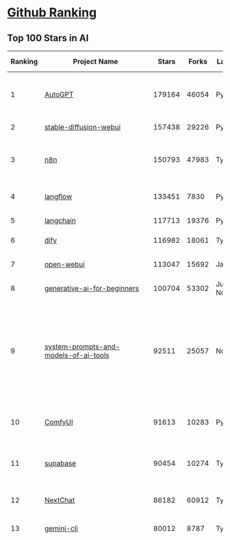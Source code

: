 [Github Ranking](../README.md)
==========

## Top 100 Stars in AI

| Ranking | Project Name | Stars | Forks | Language | Open Issues | Description | Last Commit |
| ------- | ------------ | ----- | ----- | -------- | ----------- | ----------- | ----------- |
| 1 | [AutoGPT](https://github.com/Significant-Gravitas/AutoGPT) | 179164 | 46054 | Python | 188 | AutoGPT is the vision of accessible AI for everyone, to use and to build on. Our mission is to provide the tools, so that you can focus on what matters. | 2025-10-21T23:26:19Z |
| 2 | [stable-diffusion-webui](https://github.com/AUTOMATIC1111/stable-diffusion-webui) | 157438 | 29226 | Python | 2368 | Stable Diffusion web UI | 2025-10-07T20:06:10Z |
| 3 | [n8n](https://github.com/n8n-io/n8n) | 150793 | 47983 | TypeScript | 759 | Fair-code workflow automation platform with native AI capabilities. Combine visual building with custom code, self-host or cloud, 400+ integrations. | 2025-10-21T22:42:28Z |
| 4 | [langflow](https://github.com/langflow-ai/langflow) | 133451 | 7830 | Python | 385 | Langflow is a powerful tool for building and deploying AI-powered agents and workflows. | 2025-10-22T03:37:30Z |
| 5 | [langchain](https://github.com/langchain-ai/langchain) | 117713 | 19376 | Python | 156 | 🦜🔗 Build context-aware reasoning applications | 2025-10-21T21:08:43Z |
| 6 | [dify](https://github.com/langgenius/dify) | 116982 | 18061 | TypeScript | 470 | Production-ready platform for agentic workflow development. | 2025-10-22T03:45:31Z |
| 7 | [open-webui](https://github.com/open-webui/open-webui) | 113047 | 15692 | JavaScript | 225 | User-friendly AI Interface (Supports Ollama, OpenAI API, ...) | 2025-10-21T22:21:02Z |
| 8 | [generative-ai-for-beginners](https://github.com/microsoft/generative-ai-for-beginners) | 100704 | 53302 | Jupyter Notebook | 1 | 21 Lessons, Get Started Building with Generative AI  | 2025-10-20T03:13:22Z |
| 9 | [system-prompts-and-models-of-ai-tools](https://github.com/x1xhlol/system-prompts-and-models-of-ai-tools) | 92511 | 25057 | None | 58 | FULL Augment Code, Claude Code, Cluely, CodeBuddy, Comet, Cursor, Devin AI, Junie, Kiro, Leap.new, Lovable, Manus Agent Tools, NotionAI, Orchids.app, Perplexity, Poke, Qoder, Replit, Same.dev, Trae, Traycer AI, VSCode Agent, Warp.dev, Windsurf, Xcode, Z.ai Code, dia & v0. (And other Open Sourced) System Prompts, Internal Tools & AI Models | 2025-10-19T18:44:24Z |
| 10 | [ComfyUI](https://github.com/comfyanonymous/ComfyUI) | 91613 | 10283 | Python | 2867 | The most powerful and modular diffusion model GUI, api and backend with a graph/nodes interface. | 2025-10-22T03:16:19Z |
| 11 | [supabase](https://github.com/supabase/supabase) | 90454 | 10274 | TypeScript | 238 | The Postgres development platform. Supabase gives you a dedicated Postgres database to build your web, mobile, and AI applications. | 2025-10-22T03:07:39Z |
| 12 | [NextChat](https://github.com/ChatGPTNextWeb/NextChat) | 86182 | 60912 | TypeScript | 674 | ✨ Light and Fast AI Assistant. Support: Web \| iOS \| MacOS \| Android \|  Linux \| Windows | 2025-10-22T00:30:51Z |
| 13 | [gemini-cli](https://github.com/google-gemini/gemini-cli) | 80012 | 8787 | TypeScript | 2014 | An open-source AI agent that brings the power of Gemini directly into your terminal. | 2025-10-22T03:45:45Z |
| 14 | [funNLP](https://github.com/fighting41love/funNLP) | 76723 | 15035 | Python | 34 | 中英文敏感词、语言检测、中外手机/电话归属地/运营商查询、名字推断性别、手机号抽取、身份证抽取、邮箱抽取、中日文人名库、中文缩写库、拆字词典、词汇情感值、停用词、反动词表、暴恐词表、繁简体转换、英文模拟中文发音、汪峰歌词生成器、职业名称词库、同义词库、反义词库、否定词库、汽车品牌词库、汽车零件词库、连续英文切割、各种中文词向量、公司名字大全、古诗词库、IT词库、财经词库、成语词库、地名词库、历史名人词库、诗词词库、医学词库、饮食词库、法律词库、汽车词库、动物词库、中文聊天语料、中文谣言数据、百度中文问答数据集、句子相似度匹配算法集合、bert资源、文本生成&摘要相关工具、cocoNLP信息抽取工具、国内电话号码正则匹配、清华大学XLORE:中英文跨语言百科知识图谱、清华大学人工智能技术系列报告、自然语言生成、NLU太难了系列、自动对联数据及机器人、用户名黑名单列表、罪名法务名词及分类模型、微信公众号语料、cs224n深度学习自然语言处理课程、中文手写汉字识别、中文自然语言处理 语料/数据集、变量命名神器、分词语料库+代码、任务型对话英文数据集、ASR 语音数据集 + 基于深度学习的中文语音识别系统、笑声检测器、Microsoft多语言数字/单位/如日期时间识别包、中华新华字典数据库及api(包括常用歇后语、成语、词语和汉字)、文档图谱自动生成、SpaCy 中文模型、Common Voice语音识别数据集新版、神经网络关系抽取、基于bert的命名实体识别、关键词(Keyphrase)抽取包pke、基于医疗领域知识图谱的问答系统、基于依存句法与语义角色标注的事件三元组抽取、依存句法分析4万句高质量标注数据、cnocr：用来做中文OCR的Python3包、中文人物关系知识图谱项目、中文nlp竞赛项目及代码汇总、中文字符数据、speech-aligner: 从“人声语音”及其“语言文本”产生音素级别时间对齐标注的工具、AmpliGraph: 知识图谱表示学习(Python)库：知识图谱概念链接预测、Scattertext 文本可视化(python)、语言/知识表示工具：BERT & ERNIE、中文对比英文自然语言处理NLP的区别综述、Synonyms中文近义词工具包、HarvestText领域自适应文本挖掘工具（新词发现-情感分析-实体链接等）、word2word：(Python)方便易用的多语言词-词对集：62种语言/3,564个多语言对、语音识别语料生成工具：从具有音频/字幕的在线视频创建自动语音识别(ASR)语料库、构建医疗实体识别的模型（包含词典和语料标注）、单文档非监督的关键词抽取、Kashgari中使用gpt-2语言模型、开源的金融投资数据提取工具、文本自动摘要库TextTeaser: 仅支持英文、人民日报语料处理工具集、一些关于自然语言的基本模型、基于14W歌曲知识库的问答尝试--功能包括歌词接龙and已知歌词找歌曲以及歌曲歌手歌词三角关系的问答、基于Siamese bilstm模型的相似句子判定模型并提供训练数据集和测试数据集、用Transformer编解码模型实现的根据Hacker News文章标题自动生成评论、用BERT进行序列标记和文本分类的模板代码、LitBank：NLP数据集——支持自然语言处理和计算人文学科任务的100部带标记英文小说语料、百度开源的基准信息抽取系统、虚假新闻数据集、Facebook: LAMA语言模型分析，提供Transformer-XL/BERT/ELMo/GPT预训练语言模型的统一访问接口、CommonsenseQA：面向常识的英文QA挑战、中文知识图谱资料、数据及工具、各大公司内部里大牛分享的技术文档 PDF 或者 PPT、自然语言生成SQL语句（英文）、中文NLP数据增强（EDA）工具、英文NLP数据增强工具 、基于医药知识图谱的智能问答系统、京东商品知识图谱、基于mongodb存储的军事领域知识图谱问答项目、基于远监督的中文关系抽取、语音情感分析、中文ULMFiT-情感分析-文本分类-语料及模型、一个拍照做题程序、世界各国大规模人名库、一个利用有趣中文语料库 qingyun 训练出来的中文聊天机器人、中文聊天机器人seqGAN、省市区镇行政区划数据带拼音标注、教育行业新闻语料库包含自动文摘功能、开放了对话机器人-知识图谱-语义理解-自然语言处理工具及数据、中文知识图谱：基于百度百科中文页面-抽取三元组信息-构建中文知识图谱、masr: 中文语音识别-提供预训练模型-高识别率、Python音频数据增广库、中文全词覆盖BERT及两份阅读理解数据、ConvLab：开源多域端到端对话系统平台、中文自然语言处理数据集、基于最新版本rasa搭建的对话系统、基于TensorFlow和BERT的管道式实体及关系抽取、一个小型的证券知识图谱/知识库、复盘所有NLP比赛的TOP方案、OpenCLaP：多领域开源中文预训练语言模型仓库、UER：基于不同语料+编码器+目标任务的中文预训练模型仓库、中文自然语言处理向量合集、基于金融-司法领域(兼有闲聊性质)的聊天机器人、g2pC：基于上下文的汉语读音自动标记模块、Zincbase 知识图谱构建工具包、诗歌质量评价/细粒度情感诗歌语料库、快速转化「中文数字」和「阿拉伯数字」、百度知道问答语料库、基于知识图谱的问答系统、jieba_fast 加速版的jieba、正则表达式教程、中文阅读理解数据集、基于BERT等最新语言模型的抽取式摘要提取、Python利用深度学习进行文本摘要的综合指南、知识图谱深度学习相关资料整理、维基大规模平行文本语料、StanfordNLP 0.2.0：纯Python版自然语言处理包、NeuralNLP-NeuralClassifier：腾讯开源深度学习文本分类工具、端到端的封闭域对话系统、中文命名实体识别：NeuroNER vs. BertNER、新闻事件线索抽取、2019年百度的三元组抽取比赛：“科学空间队”源码、基于依存句法的开放域文本知识三元组抽取和知识库构建、中文的GPT2训练代码、ML-NLP - 机器学习(Machine Learning)NLP面试中常考到的知识点和代码实现、nlp4han:中文自然语言处理工具集(断句/分词/词性标注/组块/句法分析/语义分析/NER/N元语法/HMM/代词消解/情感分析/拼写检查、XLM：Facebook的跨语言预训练语言模型、用基于BERT的微调和特征提取方法来进行知识图谱百度百科人物词条属性抽取、中文自然语言处理相关的开放任务-数据集-当前最佳结果、CoupletAI - 基于CNN+Bi-LSTM+Attention 的自动对对联系统、抽象知识图谱、MiningZhiDaoQACorpus - 580万百度知道问答数据挖掘项目、brat rapid annotation tool: 序列标注工具、大规模中文知识图谱数据：1.4亿实体、数据增强在机器翻译及其他nlp任务中的应用及效果、allennlp阅读理解:支持多种数据和模型、PDF表格数据提取工具 、 Graphbrain：AI开源软件库和科研工具，目的是促进自动意义提取和文本理解以及知识的探索和推断、简历自动筛选系统、基于命名实体识别的简历自动摘要、中文语言理解测评基准，包括代表性的数据集&基准模型&语料库&排行榜、树洞 OCR 文字识别 、从包含表格的扫描图片中识别表格和文字、语声迁移、Python口语自然语言处理工具集(英文)、 similarity：相似度计算工具包，java编写、海量中文预训练ALBERT模型 、Transformers 2.0 、基于大规模音频数据集Audioset的音频增强 、Poplar：网页版自然语言标注工具、图片文字去除，可用于漫画翻译 、186种语言的数字叫法库、Amazon发布基于知识的人-人开放领域对话数据集 、中文文本纠错模块代码、繁简体转换 、 Python实现的多种文本可读性评价指标、类似于人名/地名/组织机构名的命名体识别数据集 、东南大学《知识图谱》研究生课程(资料)、. 英文拼写检查库 、 wwsearch是企业微信后台自研的全文检索引擎、CHAMELEON：深度学习新闻推荐系统元架构 、 8篇论文梳理BERT相关模型进展与反思、DocSearch：免费文档搜索引擎、 LIDA：轻量交互式对话标注工具 、aili - the fastest in-memory index in the East 东半球最快并发索引 、知识图谱车音工作项目、自然语言生成资源大全 、中日韩分词库mecab的Python接口库、中文文本摘要/关键词提取、汉字字符特征提取器 (featurizer)，提取汉字的特征（发音特征、字形特征）用做深度学习的特征、中文生成任务基准测评 、中文缩写数据集、中文任务基准测评 - 代表性的数据集-基准(预训练)模型-语料库-baseline-工具包-排行榜、PySS3：面向可解释AI的SS3文本分类器机器可视化工具 、中文NLP数据集列表、COPE - 格律诗编辑程序、doccano：基于网页的开源协同多语言文本标注工具 、PreNLP：自然语言预处理库、简单的简历解析器，用来从简历中提取关键信息、用于中文闲聊的GPT2模型：GPT2-chitchat、基于检索聊天机器人多轮响应选择相关资源列表(Leaderboards、Datasets、Papers)、(Colab)抽象文本摘要实现集锦(教程 、词语拼音数据、高效模糊搜索工具、NLP数据增广资源集、微软对话机器人框架 、 GitHub Typo Corpus：大规模GitHub多语言拼写错误/语法错误数据集、TextCluster：短文本聚类预处理模块 Short text cluster、面向语音识别的中文文本规范化、BLINK：最先进的实体链接库、BertPunc：基于BERT的最先进标点修复模型、Tokenizer：快速、可定制的文本词条化库、中文语言理解测评基准，包括代表性的数据集、基准(预训练)模型、语料库、排行榜、spaCy 医学文本挖掘与信息提取 、 NLP任务示例项目代码集、 python拼写检查库、chatbot-list - 行业内关于智能客服、聊天机器人的应用和架构、算法分享和介绍、语音质量评价指标(MOSNet, BSSEval, STOI, PESQ, SRMR)、 用138GB语料训练的法文RoBERTa预训练语言模型 、BERT-NER-Pytorch：三种不同模式的BERT中文NER实验、无道词典 - 有道词典的命令行版本，支持英汉互查和在线查询、2019年NLP亮点回顾、 Chinese medical dialogue data 中文医疗对话数据集 、最好的汉字数字(中文数字)-阿拉伯数字转换工具、 基于百科知识库的中文词语多词义/义项获取与特定句子词语语义消歧、awesome-nlp-sentiment-analysis - 情感分析、情绪原因识别、评价对象和评价词抽取、LineFlow：面向所有深度学习框架的NLP数据高效加载器、中文医学NLP公开资源整理 、MedQuAD：(英文)医学问答数据集、将自然语言数字串解析转换为整数和浮点数、Transfer Learning in Natural Language Processing (NLP) 、面向语音识别的中文/英文发音辞典、Tokenizers：注重性能与多功能性的最先进分词器、CLUENER 细粒度命名实体识别 Fine Grained Named Entity Recognition、 基于BERT的中文命名实体识别、中文谣言数据库、NLP数据集/基准任务大列表、nlp相关的一些论文及代码, 包括主题模型、词向量(Word Embedding)、命名实体识别(NER)、文本分类(Text Classificatin)、文本生成(Text Generation)、文本相似性(Text Similarity)计算等，涉及到各种与nlp相关的算法，基于keras和tensorflow 、Python文本挖掘/NLP实战示例、 Blackstone：面向非结构化法律文本的spaCy pipeline和NLP模型通过同义词替换实现文本“变脸” 、中文 预训练 ELECTREA 模型: 基于对抗学习 pretrain Chinese Model 、albert-chinese-ner - 用预训练语言模型ALBERT做中文NER 、基于GPT2的特定主题文本生成/文本增广、开源预训练语言模型合集、多语言句向量包、编码、标记和实现：一种可控高效的文本生成方法、 英文脏话大列表 、attnvis：GPT2、BERT等transformer语言模型注意力交互可视化、CoVoST：Facebook发布的多语种语音-文本翻译语料库，包括11种语言(法语、德语、荷兰语、俄语、西班牙语、意大利语、土耳其语、波斯语、瑞典语、蒙古语和中文)的语音、文字转录及英文译文、Jiagu自然语言处理工具 - 以BiLSTM等模型为基础，提供知识图谱关系抽取 中文分词 词性标注 命名实体识别 情感分析 新词发现 关键词 文本摘要 文本聚类等功能、用unet实现对文档表格的自动检测，表格重建、NLP事件提取文献资源列表 、 金融领域自然语言处理研究资源大列表、CLUEDatasetSearch - 中英文NLP数据集：搜索所有中文NLP数据集，附常用英文NLP数据集 、medical_NER - 中文医学知识图谱命名实体识别 、(哈佛)讲因果推理的免费书、知识图谱相关学习资料/数据集/工具资源大列表、Forte：灵活强大的自然语言处理pipeline工具集 、Python字符串相似性算法库、PyLaia：面向手写文档分析的深度学习工具包、TextFooler：针对文本分类/推理的对抗文本生成模块、Haystack：灵活、强大的可扩展问答(QA)框架、中文关键短语抽取工具 | 2024-05-10T07:38:24Z |
| 15 | [netdata](https://github.com/netdata/netdata) | 76445 | 6204 | C | 169 | The fastest path to AI-powered full stack observability, even for lean teams. | 2025-10-21T21:39:53Z |
| 16 | [LLMs-from-scratch](https://github.com/rasbt/LLMs-from-scratch) | 75929 | 11161 | Jupyter Notebook | 3 | Implement a ChatGPT-like LLM in PyTorch from scratch, step by step | 2025-10-22T02:19:45Z |
| 17 | [Deep-Live-Cam](https://github.com/hacksider/Deep-Live-Cam) | 74095 | 10817 | Python | 64 | real time face swap and one-click video deepfake with only a single image | 2025-10-15T17:32:43Z |
| 18 | [awesome-mcp-servers](https://github.com/punkpeye/awesome-mcp-servers) | 73359 | 6121 | None | 46 | A collection of MCP servers. | 2025-10-20T05:44:11Z |
| 19 | [awesome-llm-apps](https://github.com/Shubhamsaboo/awesome-llm-apps) | 72545 | 9404 | Python | 4 | Collection of awesome LLM apps with AI Agents and RAG using OpenAI, Anthropic, Gemini and opensource models. | 2025-10-19T17:51:53Z |
| 20 | [browser-use](https://github.com/browser-use/browser-use) | 71599 | 8472 | Python | 135 | 🌐 Make websites accessible for AI agents. Automate tasks online with ease. | 2025-10-22T03:25:27Z |
| 21 | [lobe-chat](https://github.com/lobehub/lobe-chat) | 67055 | 13859 | TypeScript | 889 | 🤯 Lobe Chat - an open-source, modern design AI chat framework. Supports multiple AI providers (OpenAI / Claude 4 / Gemini / DeepSeek / Ollama / Qwen), Knowledge Base (file upload / RAG ), one click install MCP Marketplace and Artifacts / Thinking. One-click FREE deployment of your private AI Agent application. | 2025-10-22T03:47:57Z |
| 22 | [ragflow](https://github.com/infiniflow/ragflow) | 66361 | 7016 | TypeScript | 2924 | RAGFlow is a leading open-source Retrieval-Augmented Generation (RAG) engine that fuses cutting-edge RAG with Agent capabilities to create a superior context layer for LLMs | 2025-10-22T01:30:42Z |
| 23 | [AppFlowy](https://github.com/AppFlowy-IO/AppFlowy) | 66082 | 4676 | Dart | 966 | Bring projects, wikis, and teams together with AI. AppFlowy is the AI collaborative workspace where you achieve more without losing control of your data. The leading open source Notion alternative. | 2025-10-16T04:07:09Z |
| 24 | [Prompt-Engineering-Guide](https://github.com/dair-ai/Prompt-Engineering-Guide) | 64951 | 6755 | MDX | 153 | 🐙 Guides, papers, lessons, notebooks and resources for prompt engineering, context engineering, RAG, and AI Agents. | 2025-10-16T15:44:13Z |
| 25 | [firecrawl](https://github.com/firecrawl/firecrawl) | 64101 | 5092 | TypeScript | 18 | 🔥 The Web Data API for AI - Turn entire websites into LLM-ready markdown or structured data | 2025-10-21T16:39:36Z |
| 26 | [LLaMA-Factory](https://github.com/hiyouga/LLaMA-Factory) | 60576 | 7335 | Python | 719 | Unified Efficient Fine-Tuning of 100+ LLMs & VLMs (ACL 2024) | 2025-10-21T10:26:12Z |
| 27 | [PaddleOCR](https://github.com/PaddlePaddle/PaddleOCR) | 60159 | 9055 | Python | 165 | Turn any PDF or image document into structured data for your AI. A powerful, lightweight OCR toolkit that bridges the gap between images/PDFs and LLMs. Supports 100+ languages. | 2025-10-22T00:25:45Z |
| 28 | [MetaGPT](https://github.com/FoundationAgents/MetaGPT) | 59031 | 7158 | Python | 10 | 🌟 The Multi-Agent Framework: First AI Software Company, Towards Natural Language Programming | 2025-10-04T05:57:57Z |
| 29 | [gpt-engineer](https://github.com/AntonOsika/gpt-engineer) | 54952 | 7329 | Python | 31 | CLI platform to experiment with codegen. Precursor to: https://lovable.dev | 2025-05-14T10:15:10Z |
| 30 | [crawl4ai](https://github.com/unclecode/crawl4ai) | 54862 | 5490 | Python | 187 | 🚀🤖 Crawl4AI: Open-source LLM Friendly Web Crawler & Scraper. Don't be shy, join here: https://discord.gg/jP8KfhDhyN | 2025-10-22T00:35:17Z |
| 31 | [ChatGPT](https://github.com/lencx/ChatGPT) | 54195 | 6185 | Rust | 852 | 🔮 ChatGPT Desktop Application (Mac, Windows and Linux) | 2024-08-29T17:58:11Z |
| 32 | [meilisearch](https://github.com/meilisearch/meilisearch) | 53796 | 2216 | Rust | 213 | A lightning-fast search engine API bringing AI-powered hybrid search to your sites and applications. | 2025-10-21T08:44:58Z |
| 33 | [OpenBB](https://github.com/OpenBB-finance/OpenBB) | 53732 | 5164 | Python | 32 | Financial data platform for analysts, quants and AI agents. | 2025-10-22T03:30:35Z |
| 34 | [autogen](https://github.com/microsoft/autogen) | 50989 | 7780 | Python | 406 | A programming framework for agentic AI | 2025-10-08T04:58:17Z |
| 35 | [anything-llm](https://github.com/Mintplex-Labs/anything-llm) | 50226 | 5266 | JavaScript | 265 | The all-in-one Desktop & Docker AI application with built-in RAG, AI agents, No-code agent builder, MCP compatibility,  and more. | 2025-10-20T22:49:31Z |
| 36 | [MoneyPrinterTurbo](https://github.com/harry0703/MoneyPrinterTurbo) | 46900 | 6556 | Python | 197 | 利用AI大模型，一键生成高清短视频 Generate short videos with one click using AI LLM. | 2025-06-11T06:34:54Z |
| 37 | [Flowise](https://github.com/FlowiseAI/Flowise) | 45945 | 22845 | TypeScript | 605 | Build AI Agents, Visually | 2025-10-21T14:07:34Z |
| 38 | [dbeaver](https://github.com/dbeaver/dbeaver) | 45869 | 3877 | Java | 3083 | Free universal database tool and SQL client | 2025-10-22T00:35:57Z |
| 39 | [llm-app](https://github.com/pathwaycom/llm-app) | 45706 | 1170 | Jupyter Notebook | 4 | Ready-to-run cloud templates for RAG, AI pipelines, and enterprise search with live data. 🐳Docker-friendly.⚡Always in sync with Sharepoint, Google Drive, S3, Kafka, PostgreSQL, real-time data APIs, and more. | 2025-10-03T08:32:04Z |
| 40 | [text-generation-webui](https://github.com/oobabooga/text-generation-webui) | 45221 | 5819 | Python | 2600 | The definitive Web UI for local AI, with powerful features and easy setup. | 2025-10-21T14:26:56Z |
| 41 | [JeecgBoot](https://github.com/jeecgboot/JeecgBoot) | 44116 | 15611 | Java | 26 | 🔥AI低代码平台，助力企业快速实现低代码开发和构建AI应用！前后端分离架构 SpringBoot3，SpringCloud、MybatisPlus，Ant Design&Vue3、TS+vite！强大代码生成器实现前后端一键生成，无需手写代码! 引领AI低代码开发模式：AI生成→在线编码→代码生成→手工合并，解决Java项目80%重复工作，提升效率，节省成本，兼顾灵活性~ | 2025-10-22T01:38:14Z |
| 42 | [ClickHouse](https://github.com/ClickHouse/ClickHouse) | 43497 | 7737 | C++ | 4655 | ClickHouse® is a real-time analytics database management system | 2025-10-22T03:35:04Z |
| 43 | [AI-For-Beginners](https://github.com/microsoft/AI-For-Beginners) | 43292 | 8468 | Jupyter Notebook | 1 | 12 Weeks, 24 Lessons, AI for All! | 2025-10-17T20:20:06Z |
| 44 | [ai-agents-for-beginners](https://github.com/microsoft/ai-agents-for-beginners) | 43052 | 14269 | Jupyter Notebook | 7 | 12 Lessons to Get Started Building AI Agents | 2025-10-20T09:23:53Z |
| 45 | [airflow](https://github.com/apache/airflow) | 42883 | 15803 | Python | 1348 | Apache Airflow - A platform to programmatically author, schedule, and monitor workflows | 2025-10-22T03:48:19Z |
| 46 | [GitHubDaily](https://github.com/GitHubDaily/GitHubDaily) | 42573 | 4317 | None | 434 | 坚持分享 GitHub 上高质量、有趣实用的开源技术教程、开发者工具、编程网站、技术资讯。A list cool, interesting projects of GitHub. | 2025-03-20T08:54:47Z |
| 47 | [kong](https://github.com/Kong/kong) | 42007 | 5004 | Lua | 62 | 🦍 The Cloud-Native Gateway for APIs & AI | 2025-10-21T06:52:36Z |
| 48 | [ai-hedge-fund](https://github.com/virattt/ai-hedge-fund) | 42006 | 7423 | Python | 25 | An AI Hedge Fund Team | 2025-10-11T18:20:27Z |
| 49 | [docling](https://github.com/docling-project/docling) | 42002 | 2998 | Python | 644 | Get your documents ready for gen AI | 2025-10-21T16:02:06Z |
| 50 | [ailearning](https://github.com/apachecn/ailearning) | 41604 | 11594 | Python | 3 | AiLearning：数据分析+机器学习实战+线性代数+PyTorch+NLTK+TF2 | 2024-11-12T16:21:55Z |
| 51 | [mem0](https://github.com/mem0ai/mem0) | 41553 | 4453 | Python | 287 | Universal memory layer for AI Agents; Announcing OpenMemory MCP - local and secure memory management. | 2025-10-21T22:39:35Z |
| 52 | [ColossalAI](https://github.com/hpcaitech/ColossalAI) | 41204 | 4534 | Python | 430 | Making large AI models cheaper, faster and more accessible | 2025-10-13T17:34:46Z |
| 53 | [upscayl](https://github.com/upscayl/upscayl) | 40646 | 1904 | TypeScript | 55 | 🆙 Upscayl - #1 Free and Open Source AI Image Upscaler for Linux, MacOS and Windows. | 2025-09-24T19:44:23Z |
| 54 | [spec-kit](https://github.com/github/spec-kit) | 40310 | 3434 | Python | 331 | 💫 Toolkit to help you get started with Spec-Driven Development | 2025-10-22T03:10:23Z |
| 55 | [chatgpt-on-wechat](https://github.com/zhayujie/chatgpt-on-wechat) | 39451 | 9456 | Python | 307 | 基于大模型搭建的聊天机器人，同时支持 微信公众号、企业微信应用、飞书、钉钉 等接入，可选择ChatGPT/Claude/DeepSeek/文心一言/讯飞星火/通义千问/ Gemini/GLM-4/Kimi/LinkAI，能处理文本、语音和图片，访问操作系统和互联网，支持基于自有知识库进行定制企业智能客服。 | 2025-08-08T02:47:49Z |
| 56 | [ray](https://github.com/ray-project/ray) | 39414 | 6802 | Python | 2821 | Ray is an AI compute engine. Ray consists of a core distributed runtime and a set of AI Libraries for accelerating ML workloads. | 2025-10-22T03:09:17Z |
| 57 | [crewAI](https://github.com/crewAIInc/crewAI) | 39404 | 5235 | Python | 38 | Framework for orchestrating role-playing, autonomous AI agents. By fostering collaborative intelligence, CrewAI empowers agents to work together seamlessly, tackling complex tasks. | 2025-10-22T03:18:08Z |
| 58 | [photoprism](https://github.com/photoprism/photoprism) | 38608 | 2158 | Go | 444 | AI-Powered Photos App for the Decentralized Web 🌈💎✨ | 2025-10-21T15:43:47Z |
| 59 | [quivr](https://github.com/QuivrHQ/quivr) | 38530 | 3680 | Python | 2 | Opiniated RAG for integrating GenAI in your apps 🧠   Focus on your product rather than the RAG. Easy integration in existing products with customisation!  Any LLM: GPT4, Groq, Llama. Any Vectorstore: PGVector, Faiss. Any Files. Anyway you want.  | 2025-07-09T12:55:23Z |
| 60 | [aider](https://github.com/Aider-AI/aider) | 38034 | 3597 | Python | 1060 | aider is AI pair programming in your terminal | 2025-10-05T19:11:17Z |
| 61 | [Open-Assistant](https://github.com/LAION-AI/Open-Assistant) | 37479 | 3302 | Python | 227 | OpenAssistant is a chat-based assistant that understands tasks, can interact with third-party systems, and retrieve information dynamically to do so. | 2024-08-17T01:55:35Z |
| 62 | [chatbox](https://github.com/chatboxai/chatbox) | 37003 | 3747 | TypeScript | 889 | User-friendly Desktop Client App for AI Models/LLMs (GPT, Claude, Gemini, Ollama...) | 2025-09-13T13:01:11Z |
| 63 | [ToolJet](https://github.com/ToolJet/ToolJet) | 36776 | 4851 | JavaScript | 643 | ToolJet is the open-source foundation of ToolJet AI - the AI-native platform for building internal tools, dashboard, business applications, workflows and AI agents 🚀 | 2025-10-21T18:55:39Z |
| 64 | [MockingBird](https://github.com/babysor/MockingBird) | 36710 | 5270 | Python | 478 | 🚀AI拟声: 5秒内克隆您的声音并生成任意语音内容 Clone a voice in 5 seconds to generate arbitrary speech in real-time | 2024-11-15T05:00:29Z |
| 65 | [google-research](https://github.com/google-research/google-research) | 36579 | 8218 | Jupyter Notebook | 1076 | Google Research | 2025-10-15T19:07:15Z |
| 66 | [mindsdb](https://github.com/mindsdb/mindsdb) | 36509 | 5874 | Python | 55 | AI Analytics and Knowledge Engine for RAG over large-scale, heterogeneous data. - The only MCP Server you'll ever need | 2025-10-21T15:43:26Z |
| 67 | [cursor-free-vip](https://github.com/yeongpin/cursor-free-vip) | 36506 | 4494 | Python | 618 | [Support 0.49.x]（Reset Cursor AI MachineID & Bypass Higher Token Limit） Cursor Ai ，自动重置机器ID ， 免费升级使用Pro功能: You've reached your trial request limit. / Too many free trial accounts used on this machine. Please upgrade to pro. We have this limit in place to prevent abuse. Please let us know if you believe this is a mistake. | 2025-09-16T03:47:39Z |
| 68 | [LocalAI](https://github.com/mudler/LocalAI) | 35944 | 2853 | Go | 272 | :robot: The free, Open Source alternative to OpenAI, Claude and others. Self-hosted and local-first. Drop-in replacement for OpenAI,  running on consumer-grade hardware. No GPU required. Runs gguf, transformers, diffusers and many more. Features: Generate Text, Audio, Video, Images, Voice Cloning, Distributed, P2P and decentralized inference | 2025-10-21T21:15:27Z |
| 69 | [Folo](https://github.com/RSSNext/Folo) | 35239 | 1705 | TypeScript | 298 | 🧡 Follow everything in one place | 2025-10-22T03:36:12Z |
| 70 | [AgentGPT](https://github.com/reworkd/AgentGPT) | 35108 | 9480 | TypeScript | 130 | 🤖 Assemble, configure, and deploy autonomous AI Agents in your browser. | 2025-04-29T01:19:32Z |
| 71 | [awesome-cursorrules](https://github.com/PatrickJS/awesome-cursorrules) | 34737 | 2951 | MDX | 37 | 📄  Configuration files that enhance Cursor AI editor experience with custom rules and behaviors | 2025-09-24T22:10:23Z |
| 72 | [context7](https://github.com/upstash/context7) | 34596 | 1713 | JavaScript | 86 | Context7 MCP Server -- Up-to-date code documentation for LLMs and AI code editors | 2025-10-20T14:41:08Z |
| 73 | [gold-miner](https://github.com/xitu/gold-miner) | 34272 | 5042 | None | 11 | 🥇掘金翻译计划，可能是世界最大最好的英译中技术社区，最懂读者和译者的翻译平台： | 2024-04-17T09:44:37Z |
| 74 | [Fabric](https://github.com/danielmiessler/Fabric) | 33953 | 3469 | JavaScript | 40 | Fabric is an open-source framework for augmenting humans using AI. It provides a modular system for solving specific problems using a crowdsourced set of AI prompts that can be used anywhere. | 2025-10-21T08:08:38Z |
| 75 | [ruoyi-vue-pro](https://github.com/YunaiV/ruoyi-vue-pro) | 33691 | 7271 | Java | 7 | 🔥 官方推荐 🔥 RuoYi-Vue 全新 Pro 版本，优化重构所有功能。基于 Spring Boot + MyBatis Plus + Vue & Element 实现的后台管理系统 + 微信小程序，支持 RBAC 动态权限、数据权限、SaaS 多租户、Flowable 工作流、三方登录、支付、短信、商城、CRM、ERP、AI 大模型等功能。你的 ⭐️ Star ⭐️，是作者生发的动力！ | 2025-10-12T07:41:03Z |
| 76 | [gpt-pilot](https://github.com/Pythagora-io/gpt-pilot) | 33513 | 3451 | Python | 238 | The first real AI developer | 2025-09-11T13:41:50Z |
| 77 | [spaCy](https://github.com/explosion/spaCy) | 32681 | 4602 | Python | 175 | 💫 Industrial-strength Natural Language Processing (NLP) in Python | 2025-05-28T15:28:05Z |
| 78 | [chatbot-ui](https://github.com/mckaywrigley/chatbot-ui) | 32516 | 9369 | TypeScript | 181 | AI chat for any model. | 2024-08-03T00:38:07Z |
| 79 | [qlib](https://github.com/microsoft/qlib) | 32482 | 5011 | Python | 257 | Qlib is an AI-oriented Quant investment platform that aims to use AI tech to empower Quant Research, from exploring ideas to implementing productions. Qlib supports diverse ML modeling paradigms, including supervised learning, market dynamics modeling, and RL, and is now equipped with https://github.com/microsoft/RD-Agent to automate R&D process. | 2025-10-17T05:22:09Z |
| 80 | [tabby](https://github.com/TabbyML/tabby) | 32284 | 1620 | Rust | 217 | Self-hosted AI coding assistant | 2025-09-26T20:03:32Z |
| 81 | [nacos](https://github.com/alibaba/nacos) | 32172 | 13158 | Java | 251 | an easy-to-use dynamic service discovery, configuration and service management platform for building AI cloud native applications. | 2025-10-21T21:17:28Z |
| 82 | [exo](https://github.com/exo-explore/exo) | 32032 | 2158 | Python | 373 | Run your own AI cluster at home with everyday devices 📱💻 🖥️⌚ | 2025-10-21T16:29:52Z |
| 83 | [fairseq](https://github.com/facebookresearch/fairseq) | 31877 | 6613 | Python | 1194 | Facebook AI Research Sequence-to-Sequence Toolkit written in Python. | 2025-09-30T11:16:06Z |
| 84 | [netron](https://github.com/lutzroeder/netron) | 31610 | 3013 | JavaScript | 20 | Visualizer for neural network, deep learning and machine learning models | 2025-10-22T03:48:29Z |
| 85 | [cursor](https://github.com/cursor/cursor) | 31483 | 2073 | None | 2189 | The AI Code Editor | 2024-10-13T19:23:26Z |
| 86 | [khoj](https://github.com/khoj-ai/khoj) | 31370 | 1846 | Python | 75 | Your AI second brain. Self-hostable. Get answers from the web or your docs. Build custom agents, schedule automations, do deep research. Turn any online or local LLM into your personal, autonomous AI (gpt, claude, gemini, llama, qwen, mistral). Get started - free. | 2025-09-16T09:17:58Z |
| 87 | [LibreChat](https://github.com/danny-avila/LibreChat) | 30933 | 5976 | TypeScript | 209 | Enhanced ChatGPT Clone: Features Agents, MCP, DeepSeek, Anthropic, AWS, OpenAI, Responses API, Azure, Groq, o1, GPT-5, Mistral, OpenRouter, Vertex AI, Gemini, Artifacts, AI model switching, message search, Code Interpreter, langchain, DALL-E-3, OpenAPI Actions, Functions, Secure Multi-User Auth, Presets, open-source for self-hosting. Active. | 2025-10-21T21:34:16Z |
| 88 | [AI-Expert-Roadmap](https://github.com/AMAI-GmbH/AI-Expert-Roadmap) | 30395 | 2547 | JavaScript | 13 | Roadmap to becoming an Artificial Intelligence Expert in 2022 | 2025-09-12T14:59:30Z |
| 89 | [roop](https://github.com/s0md3v/roop) | 30296 | 6893 | Python | 0 | one-click face swap | 2024-08-19T12:57:17Z |
| 90 | [pytorch-lightning](https://github.com/Lightning-AI/pytorch-lightning) | 30293 | 3581 | Python | 823 | Pretrain, finetune ANY AI model of ANY size on 1 or 10,000+ GPUs with zero code changes. | 2025-10-21T13:02:32Z |
| 91 | [Mr.-Ranedeer-AI-Tutor](https://github.com/JushBJJ/Mr.-Ranedeer-AI-Tutor) | 29663 | 3379 | None | 14 | A GPT-4 AI Tutor Prompt for customizable personalized learning experiences. | 2025-09-30T08:08:00Z |
| 92 | [continue](https://github.com/continuedev/continue) | 29412 | 3649 | TypeScript | 629 | ⏩ Ship faster with Continuous AI. Build and run custom agents across your IDE, terminal, and CI | 2025-10-22T01:10:06Z |
| 93 | [PDFMathTranslate](https://github.com/Byaidu/PDFMathTranslate) | 29177 | 2572 | Python | 110 | [EMNLP 2025 Demo] PDF scientific paper translation with preserved formats - 基于 AI 完整保留排版的 PDF 文档全文双语翻译，支持 Google/DeepL/Ollama/OpenAI 等服务，提供 CLI/GUI/MCP/Docker/Zotero | 2025-10-20T14:01:13Z |
| 94 | [Jobs_Applier_AI_Agent_AIHawk](https://github.com/feder-cr/Jobs_Applier_AI_Agent_AIHawk) | 29006 | 4409 | Python | 11 | AIHawk aims to easy job hunt process by automating the job application process. Utilizing artificial intelligence, it enables users to apply for multiple jobs in a tailored way. | 2025-05-28T13:24:12Z |
| 95 | [opencode](https://github.com/sst/opencode) | 28676 | 2153 | TypeScript | 893 | The AI coding agent built for the terminal. | 2025-10-22T01:49:42Z |
| 96 | [500-AI-Machine-learning-Deep-learning-Computer-vision-NLP-Projects-with-code](https://github.com/ashishpatel26/500-AI-Machine-learning-Deep-learning-Computer-vision-NLP-Projects-with-code) | 28246 | 6351 | None | 47 | 500 AI Machine learning Deep learning Computer vision NLP Projects with code | 2025-08-01T11:54:09Z |
| 97 | [so-vits-svc](https://github.com/svc-develop-team/so-vits-svc) | 27695 | 5061 | Python | 21 | SoftVC VITS Singing Voice Conversion | 2023-11-11T13:11:31Z |
| 98 | [Genesis](https://github.com/Genesis-Embodied-AI/Genesis) | 27428 | 2518 | Python | 104 | A generative world for general-purpose robotics & embodied AI learning. | 2025-10-22T02:42:07Z |
| 99 | [nx](https://github.com/nrwl/nx) | 27287 | 2610 | TypeScript | 634 | Get to green PRs in half the time. Nx optimizes your builds, scales your CI, and fixes failed PRs. Built for developers and AI agents. | 2025-10-22T03:11:26Z |
| 100 | [Perplexica](https://github.com/ItzCrazyKns/Perplexica) | 26890 | 2776 | TypeScript | 158 | Perplexica is an AI-powered search engine. It is an Open source alternative to Perplexity AI | 2025-10-21T11:28:05Z |

